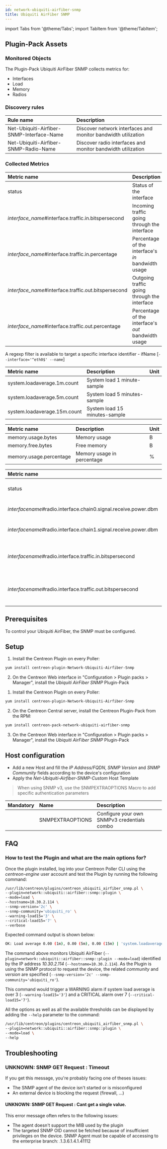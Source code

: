 ```yaml
---
id: network-ubiquiti-airfiber-snmp
title: Ubiquiti AirFiber SNMP
---
```

import Tabs from '@theme/Tabs';
import TabItem from '@theme/TabItem';


## Plugin-Pack Assets

### Monitored Objects

The Plugin-Pack Ubiquiti AirFiber SNMP collects metrics for:
* Interfaces
* Load
* Memory
* Radios

### Discovery rules

<Tabs groupId="operating-systems">
<TabItem value="Services" label="Services">

| Rule name                                 | Description                                                   |
| :---------------------------------------- | :------------------------------------------------------------ |
| Net-Ubiquiti-Airfiber-SNMP-Interface-Name | Discover network interfaces and monitor bandwidth utilization |
| Net-Ubiquiti-Airfiber-SNMP-Radio-Name     | Discover radio interfaces and monitor bandwidth utilization   |

</TabItem>
</Tabs>

### Collected Metrics

<Tabs groupId="operating-systems">
<TabItem value="Interfaces" label="Interfaces">

| Metric name                                            | Description                                         | Unit |
| :----------------------------------------------------- | :-------------------------------------------------- | :--- |
| status                                                 | Status of the interface                             |      |
| *interface\_name*\#interface.traffic.in.bitspersecond  | Incoming traffic going through the interface        | b/s  |
| *interface\_name*\#interface.traffic.in.percentage     | Percentage of the interface's *in* bandwidth usage  | %    |
| *interface\_name*\#interface.traffic.out.bitspersecond | Outgoing traffic going through the interface        | b/s  |
| *interface\_name*\#interface.traffic.out.percentage    | Percentage of the interface's *out* bandwidth usage | %    |

A regexp filter is available to target a specific interface identifier - ifName [```--interface='^eth0$' --name```]

</TabItem>
<TabItem value="Load" label="Load">

| Metric name                  | Description                   | Unit |
| :--------------------------- | :---------------------------- | :--- |
| system.loadaverage.1m.count  | System load 1 minute-sample   |      |
| system.loadaverage.5m.count  | System load 5 minutes-sample  |      |
| system.loadaverage.15m.count | System load 15 minutes-sample |      |

</TabItem>
<TabItem value="Memory" label="Memory">

| Metric name             | Description                | Unit |
| :---------------------- | :------------------------- | :--- |
| memory.usage.bytes      | Memory usage               | B    |
| memory.free.bytes       | Free memory                | B    |
| memory.usage.percentage | Memory usage in percentage | %    |

</TabItem>
<TabItem value="Radios" label="Radios">

| Metric name                                                      | Description                                  | Unit |
| :--------------------------------------------------------------- | :------------------------------------------- | :--- |
| status                                                           | Status of the radio interface                |      |
| *interfacename*\#radio.interface.chain0.signal.receive.power.dbm | Radio chain 0 RX power level                 | dBm  |
| *interfacename*\#radio.interface.chain1.signal.receive.power.dbm | Radio chain 1 RX power level                 | dBm  |
| *interfacename*\#radio.interface.traffic.in.bitspersecond        | Incoming traffic going through the interface | b/s  |
| *interfacename*\#radio.interface.traffic.out.bitspersecond       | utgoing traffic going through the interface  | b/s  |

</TabItem>
</Tabs>

## Prerequisites

To control your Ubiquiti AirFiber, the SNMP must be configured.

## Setup

<Tabs groupId="licence-systems">
<TabItem value="Online IMP Licence & IT100 Editions" label="Online IMP Licence & IT100 Editions">

1. Install the Centreon Plugin on every Poller:

```bash
yum install centreon-plugin-Network-Ubiquiti-Airfiber-Snmp
```

2. On the Centreon Web interface in "Configuration > Plugin packs > Manager", install the *Ubiquiti AirFiber SNMP* Plugin-Pack

</TabItem>
<TabItem value="Offline IMP License" label="Offline IMP License">

1. Install the Centreon Plugin on every Poller:

```bash
yum install centreon-plugin-Network-Ubiquiti-Airfiber-Snmp
```

2. On the Centreon Central server, install the Centreon Plugin-Pack from the RPM:

```bash
yum install centreon-pack-network-ubiquiti-airfiber-snmp
```

3. On the Centreon Web interface in "Configuration > Plugin packs > Manager", install the *Ubiquiti AirFiber SNMP* Plugin-Pack

</TabItem>
</Tabs>

## Host configuration

* Add a new Host and fill the *IP Address/FQDN*, *SNMP Version* and *SNMP Community* fields according to the device's configuration
* Apply the *Net-Ubiquiti-Airfiber-SNMP-Custom* Host Template

> When using SNMP v3, use the SNMPEXTRAOPTIONS Macro to add specific authentication parameters

| Mandatory | Name             | Description                                 |
| :-------- | :--------------- | :------------------------------------------ |
|           | SNMPEXTRAOPTIONS | Configure your own SNMPv3 credentials combo |

## FAQ

### How to test the Plugin and what are the main options for?

Once the plugin installed, log into your Centreon Poller CLI using the *centreon-engine* user account
and test the Plugin by running the following command:

```bash
/usr/lib/centreon/plugins/centreon_ubiquiti_airfiber_snmp.pl \
--plugin=network::ubiquiti::airfiber::snmp::plugin \
--mode=load \
--hostname=10.30.2.114 \
--snmp-version='2c' \
--snmp-community='ubiquiti_ro' \
--warning-load15='3' \
--critical-load15='7' \
--verbose
```

Expected command output is shown below:

```bash
OK: Load average 0.00 (1m), 0.00 (5m), 0.00 (15m) | 'system.loadaverage.1m.count'=0.00;;;0; 'system.loadaverage.5m.count'=0.00;;;0; 'system.loadaverage.15m.count'=0.00;0:3;0:7;0;
```

The command above monitors Ubiquiti AirFiber (```--plugin=network::ubiquiti::airfiber::snmp::plugin --mode=load```) identified
by the IP address *10.30.2.114* (```--hostname=10.30.2.114```). As the Plugin is using the SNMP protocol to request the device, the related
*community* and *version* are specified (```--snmp-version='2c' --snmp-community='ubiquiti_ro'```).

This command would trigger a WARNING alarm if system load average is over 3
(```--warning-load15='3'```) and a CRITICAL alarm over 7 (```--critical-load15='7'```).

All the options as well as all the available thresholds can be displayed by adding the  ```--help```
parameter to the command:

```bash
/usr/lib/centreon/plugins/centreon_ubiquiti_airfiber_snmp.pl \
--plugin=network::ubiquiti::airfiber::snmp::plugin \
--mode=load \
--help
```

## Troubleshooting

### UNKNOWN: SNMP GET Request : Timeout

If you get this message, you're probably facing one of theses issues:
* The SNMP agent of the device isn't started or is misconfigured
* An external device is blocking the request (firewall, ...)

#### UNKNOWN: SNMP GET Request : Cant get a single value.

This error message often refers to the following issues:
- The agent doesn't support the MIB used by the plugin
- The targeted SNMP OID cannot be fetched because of insufficient privileges on the device.
SNMP Agent must be capable of accessing to the enterprise branch: .1.3.6.1.4.1.41112
